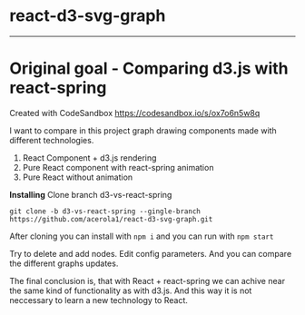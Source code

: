 # react-d3-svg-graph

---

# Original goal - Comparing d3.js with react-spring

Created with CodeSandbox https://codesandbox.io/s/ox7o6n5w8q

I want to compare in this project graph drawing components made with different technologies.

1. React Component + d3.js rendering
2. Pure React component with react-spring animation
3. Pure React without animation

**Installing**
Clone branch d3-vs-react-spring

`git clone -b d3-vs-react-spring --gingle-branch https://github.com/acerola1/react-d3-svg-graph.git`

After cloning you can install with `npm i` and you can run with `npm start`

Try to delete and add nodes. Edit config parameters. And you can compare the different graphs updates.

The final conclusion is, that with React + react-spring we can achive near the same kind of functionality as with d3.js. And this way it is not neccessary to learn a new technology to React.
